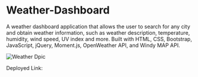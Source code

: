 # Weather-Dashboard

A weather dashboard application that allows the user to search for any city and obtain weather information, such as weather description, temperature, humidity, wind speed, UV index and more.
Built with HTML, CSS, Bootstrap, JavaScript, jQuery, Moment.js, OpenWeather API, and Windy MAP API.


![Weather Dpic](https://user-images.githubusercontent.com/87239985/151896976-7a773363-8f99-4bdb-be92-23068801a943.PNG)


Deployed Link: 
